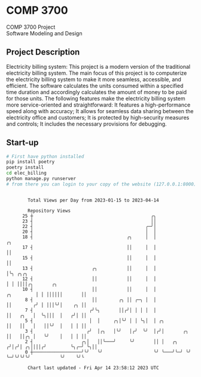 # COMP 3700
COMP 3700 Project  
Software Modeling and Design
## Project Description
Electricity billing system: This project is a modern version of the traditional electricity billing system. The main focus of this project is to computerize the electricity billing system to make it more seamless, accessible, and efficient. The software calculates the units consumed within a specified time duration and accordingly calculates the amount of money to be paid for those units. The following features make the electricity billing system more service-oriented and straightforward: It features a high-performance speed along with accuracy; It allows for seamless data sharing between the electricity office and customers; It is protected by high-security measures and controls; It includes the necessary provisions for debugging.

## Start-up
```bash
# First have python installed
pip install poetry
poetry install
cd elec_billing
python manage.py runserver
# from there you can login to your copy of the website (127.0.0.1:8000), default creds are admin/admin
```

```

        Total Views per Day from 2023-01-15 to 2023-04-14

        Repository Views
      25 ┼                                            ╭╮
      23 ┤                                            ││
      22 ┤                                          ╭─╯│
      20 ┤                                          │  │
      18 ┤                                   ╭╮     │  │                        ╭╮
      17 ┤                                   ││     │  │                        ││
      15 ┤                                   ││     │  │                        ││
      13 ┤                      ╭╮           ││     │  │                        │╰╮ ╭╮╭╮
      12 ┤                      ││           ││     │  │                        │ │ ││││╭╮       ╭╮
      10 ┤                      ││           ││     │  │             ╭╮         │ │ ││││││       ││
       8 ┤                      ││        ╭╮ ││ ╭─╮ │  │             ││        ╭╯ │ │││╰╯│    ╭╮ ││
       7 ┤                     ╭╯╰╮       ││╭╯│ │ │ │  │             ││   ╭╮   │  ╰╮│││  │   ╭╯│ ││
       5 ┤                     │  │     ╭╮│╰╯ │ │ ╰╮│  │ ╭╮          ││   ││   │   ││╰╯  │   │ │ ││
       3 ┤                    ╭╯  │╭╮   │╰╯   │╭╯  ╰╯  │╭╯│       ╭╮ ││   ││╭╮ │   ╰╯    │   │ │ ││
       2 ┤                  ╭╮│   ││╰───╯     ╰╯       ││ │   ╭╮ ╭╯│╭╯│ ╭╮││││╭╯         ╰╮╭─╯ ╰╮││
       0 ┼──────────────────╯╰╯   ╰╯                   ╰╯ ╰───╯╰─╯ ╰╯ ╰─╯╰╯╰╯╰╯           ╰╯    ╰╯╰

        Chart last updated - Fri Apr 14 23:58:12 2023 UTC
        
```
